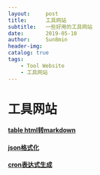 ```yaml
---
layout:     post
title:      工具网站
subtitle:   一些好用的工具网站
date:       2019-05-10
author:     Sun8min
header-img:
catalog: true
tags:
    - Tool Website
    - 工具网站
---
```


# 工具网站

#### [table html转markdown]

#### [json格式化]

#### [cron表达式生成]



[table html转markdown]: https://tableconvert.com/
[json格式化]: https://www.json.cn/
[cron表达式生成]: http://www.bejson.com/othertools/cron/